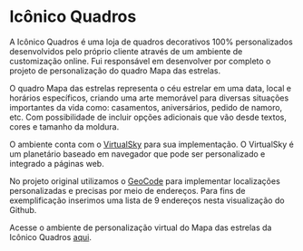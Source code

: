 # Icônico Quadros
A Icônico Quadros é uma loja de quadros decorativos 100% personalizados desenvolvidos pelo próprio cliente através de um ambiente de customização online. Fui responsável em desenvolver por completo o projeto de personalização do quadro Mapa das estrelas.

O quadro Mapa das estrelas representa o céu estrelar em uma data, local e horários específicos, criando uma arte memorável para diversas situações importantes da vida como: casamentos, aniversários, pedido de namoro, etc. Com possibilidade de incluir opções adicionais que vão desde textos, cores e tamanho da moldura.

O ambiente conta com o [VirtualSky](https://github.com/slowe/VirtualSky) para sua implementação. O VirtualSky é um planetário baseado em navegador que pode ser personalizado e integrado a páginas web. 

No projeto original utilizamos o [GeoCode](https://geocode.maps.co/) para implementar localizações personalizadas e precisas por meio de endereços. Para fins de exemplificação inserimos uma lista de 9 endereços nesta visualização do Github.

Acesse o ambiente de personalização virtual do Mapa das estrelas da Icônico Quadros [aqui](https://zfriez.github.io/iconico-quadros/).
